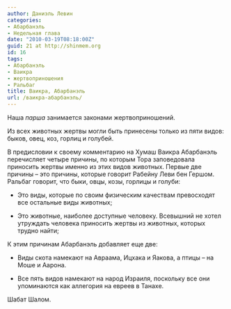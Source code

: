 ```yaml
---
author: Даниэль Левин
categories:
- Абарбанэль
- Недельная глава
date: "2010-03-19T08:18:00Z"
guid: 21 at http://shinmem.org
id: 16
tags:
- Абарбанэль
- Ваикра
- жертвоприношения
- Ральбаг
title: Ваикра, Абарбанэль
url: /ваикра-абарбанэль/
---
```

<!--more-->

Наша _парша_ занимается законами жертвоприношений. 

Из всех животных жертвы могли быть принесены только из пяти видов: быков, овец, коз, горлиц и голубей.

В предисловии к своему комментарию на Хумаш Ваикра Абарбанэль перечисляет четыре причины, по которым Тора заповедовала приносить жертвы именно из этих видов животных. Первые две причины – это причины, которые говорит Рабейну Леви бен Гершом. Ральбаг говорит, что быки, овцы, козы, горлицы и голуби:

  * Это виды, которые по своим физическим качествам превосходят все остальные виды животных;

  * Это животные, наиболее доступные человеку. Всевышний не хотел утруждать человека приносить жертвы из животных, которых трудно найти;

К этим причинам Абарбанэль добавляет еще две:

  * Виды скота намекают на Авраама, Ицхака и Яакова, а птицы – на Моше и Аарона.

  * Все пять видов намекают на народ Израиля, поскольку все они упоминаются как аллегория на евреев в Танахе. 

Шабат Шалом.
